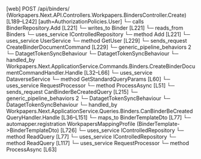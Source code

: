 [web] POST /api/binders/  (Workpapers.Next.API.Controllers.Workpapers.BindersController.Create)  [L189–L242] [auth=AuthorizationPolicies.User]
  └─ calls BinderRepository.Add [L221]
  └─ writes_to Binder [L221]
    └─ reads_from Binders
  └─ uses_service IControlledRepository<Binder>
    └─ method Add [L221]
  └─ uses_service UserService
    └─ method GetUser [L229]
  └─ sends_request CreateBinderDocumentCommand [L229]
    └─ generic_pipeline_behaviors 2
      └─ DatagetTokenSyncBehaviour
      └─ DatagetTokenSyncBehaviour
    └─ handled_by Workpapers.Next.ApplicationService.Commands.Binders.CreateBinderDocumentCommandHandler.Handle [L32–L66]
      └─ uses_service DataverseService
        └─ method GetStandardQueryParams [L60]
      └─ uses_service RequestProcessor
        └─ method ProcessAsync [L51]
  └─ sends_request CanBinderBeCreatedQuery [L215]
    └─ generic_pipeline_behaviors 2
      └─ DatagetTokenSyncBehaviour
      └─ DatagetTokenSyncBehaviour
    └─ handled_by Workpapers.Next.ApplicationService.Queries.Binders.CanBinderBeCreatedQueryHandler.Handle [L36–L151]
      └─ maps_to BinderTemplateDto [L77]
        └─ automapper.registration WorkpapersMappingProfile (BinderTemplate->BinderTemplateDto) [L726]
      └─ uses_service IControlledRepository<BinderTemplate>
        └─ method ReadQuery [L77]
      └─ uses_service IControlledRepository<WorkpaperRecordTemplate>
        └─ method ReadQuery [L117]
      └─ uses_service RequestProcessor
        └─ method ProcessAsync [L63]

